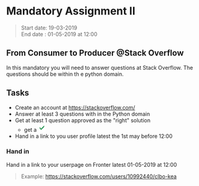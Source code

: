 # Mandatory Assignment II

> Start date: 19-03-2019  
> End date  : 01-05-2019 at 12:00

## From Consumer to Producer @Stack Overflow

In this mandatory you will need to answer questions at Stack Overflow. The questions should be within th e python domain.  


## Tasks

* Create an account at https://stackoverflow.com/
* Answer at least 3 questions with in the Python domain
* Get at least 1 question approved as the "right" solution
    * get a ![](src/tic.png)
* Hand in a link to you user profile latest the 1st may before 12:00

### Hand in
Hand in a link to your userpage on Fronter latest 01-05-2019 at 12:00

> Example: https://stackoverflow.com/users/10992440/clbo-kea


